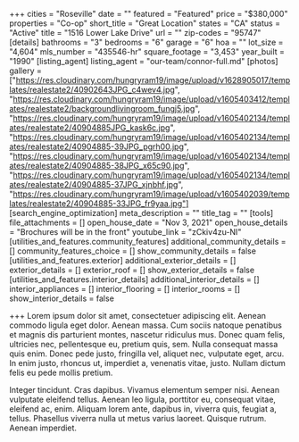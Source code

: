 +++
cities = "Roseville"
date = ""
featured = "Featured"
price = "$380,000"
properties = "Co-op"
short_title = "Great Location"
states = "CA"
status = "Active"
title = "1516 Lower Lake Drive"
url = ""
zip-codes = "95747"
[details]
bathrooms = "3"
bedrooms = "6"
garage = "6"
hoa = ""
lot_size = "4,604"
mls_number = "435546-hr"
square_footage = "3,453"
year_built = "1990"
[listing_agent]
listing_agent = "our-team/connor-full.md"
[photos]
gallery = ["https://res.cloudinary.com/hungryram19/image/upload/v1628905017/templates/realestate2/40902643JPG_c4wev4.jpg", "https://res.cloudinary.com/hungryram19/image/upload/v1605403412/templates/realestate2/backgroundlivingroom_fungj5.jpg", "https://res.cloudinary.com/hungryram19/image/upload/v1605402134/templates/realestate2/40904885JPG_kask6c.jpg", "https://res.cloudinary.com/hungryram19/image/upload/v1605402134/templates/realestate2/40904885-39JPG_pgrh00.jpg", "https://res.cloudinary.com/hungryram19/image/upload/v1605402134/templates/realestate2/40904885-38JPG_x65c90.jpg", "https://res.cloudinary.com/hungryram19/image/upload/v1605402134/templates/realestate2/40904885-37JPG_xjnbhf.jpg", "https://res.cloudinary.com/hungryram19/image/upload/v1605402039/templates/realestate2/40904885-33JPG_fr9yaa.jpg"]
[search_engine_optimization]
meta_description = ""
title_tag = ""
[tools]
file_attachments = []
open_house_date = "Nov 3, 2021"
open_house_details = "Brochures will be in the front"
youtube_link = "zCkiv4zu-NI"
[utilities_and_features.community_features]
additional_community_details = []
community_features_choice = []
show_community_details = false
[utilities_and_features.exterior]
additional_exterior_details = []
exterior_details = []
exterior_roof = []
show_exterior_details = false
[utilities_and_features.interior_details]
additional_interior_details = []
interior_appliances = []
interior_flooring = []
interior_rooms = []
show_interior_details = false

+++
Lorem ipsum dolor sit amet, consectetuer adipiscing elit. Aenean commodo ligula eget dolor. Aenean massa. Cum sociis natoque penatibus et magnis dis parturient montes, nascetur ridiculus mus. Donec quam felis, ultricies nec, pellentesque eu, pretium quis, sem. Nulla consequat massa quis enim. Donec pede justo, fringilla vel, aliquet nec, vulputate eget, arcu. In enim justo, rhoncus ut, imperdiet a, venenatis vitae, justo. Nullam dictum felis eu pede mollis pretium.

Integer tincidunt. Cras dapibus. Vivamus elementum semper nisi. Aenean vulputate eleifend tellus. Aenean leo ligula, porttitor eu, consequat vitae, eleifend ac, enim. Aliquam lorem ante, dapibus in, viverra quis, feugiat a, tellus. Phasellus viverra nulla ut metus varius laoreet. Quisque rutrum. Aenean imperdiet.